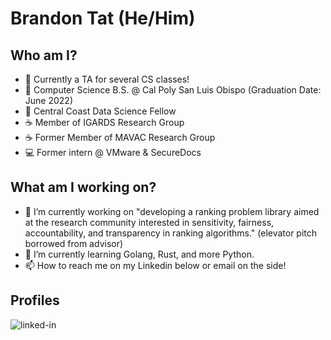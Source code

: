 # Brandon Tat (He/Him)

## Who am I?

- 🏫 Currently a TA for several CS classes! 
- 🏫 Computer Science B.S. @ Cal Poly San Luis Obispo (Graduation Date: June 2022)
- 📔 Central Coast Data Science Fellow
- ☕ Member of IGARDS Research Group
- ☕ Former Member of MAVAC Research Group
- 💻 Former intern @ VMware & SecureDocs

## What am I working on?

- 🔭 I’m currently working on "developing a ranking problem library aimed at the research community interested in sensitivity, 
fairness, accountability, and transparency in ranking algorithms." (elevator pitch borrowed from advisor)
- 🌱 I’m currently learning Golang, Rust, and more Python.
- 📫 How to reach me on my Linkedin below or email on the side!


## Profiles

[<img align="left" alt="linked-in" src="https://img.shields.io/badge/linkedin-%230077B5.svg?&style=for-the-badge&logo=linkedin&logoColor=white" />](https://www.linkedin.com/in/bjtat/)
